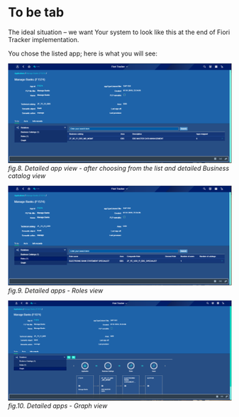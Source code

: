 # To be tab 

The ideal situation – we want Your system to look like this at the end of Fiori Tracker implementation.  

You chose the listed app; here is what you will see:

![](../res/detailed_app_view_business_catalog.png)
*fig.8. Detailed app view - after choosing from the list and detailed Business catalog view*

![](../res/detailed_app_view_roles.png)
*fig.9. Detailed apps - Roles view*

![](../res/detailed_apps_view_graph.png)
*fig.10. Detailed apps - Graph view*
